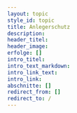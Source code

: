 ```yaml
---
layout: topic
style_id: topic
title: Anlegerschutz
description: 
header_titel: 
header_image: 
erfolge: []
intro_titel:
intro_text_markdown:
intro_link_text: 
intro_link: 
abschnitte: []
redirect_from: []
redirect_to: /
---
```

